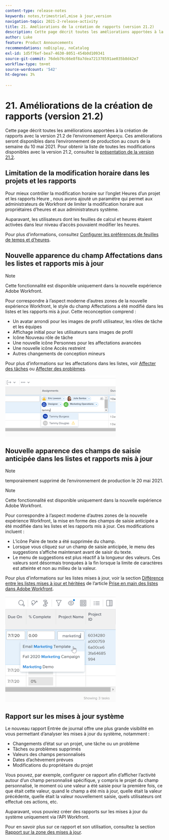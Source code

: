 ```yaml
---
content-type: release-notes
keywords: notes,trimestriel,mise à jour,version
navigation-topic: 2021-2-release-activity
title: 21. Améliorations de la création de rapports (version 21.2)
description: Cette page décrit toutes les améliorations apportées à la création de rapports avec la version 21.2 de l’environnement Aperçu. Ces améliorations seront disponibles dans l’environnement de production au cours de la semaine du 10 mai 2021. Pour obtenir la liste de toutes les modifications disponibles avec la version 21.2, reportez-vous à la présentation de la version 21.2.
author: Luke
feature: Product Announcements
recommendations: noDisplay, noCatalog
exl-id: 1d5f76ef-bea7-4630-8051-454b0d109341
source-git-commit: 76deb76c66e8f8a7dea721378591ae035b8d42e7
workflow-type: tm+mt
source-wordcount: '542'
ht-degree: 3%

---
```


# 21. Améliorations de la création de rapports (version 21.2)

Cette page décrit toutes les améliorations apportées à la création de rapports avec la version 21.2 de l’environnement Aperçu. Ces améliorations seront disponibles dans l’environnement de production au cours de la semaine du 10 mai 2021. Pour obtenir la liste de toutes les modifications disponibles avec la version 21.2, consultez la [présentation de la version 21.2](../../../product-announcements/product-releases/21.2-release-activity/21-2-release-overview.md).

## Limitation de la modification horaire dans les projets et les rapports

Pour mieux contrôler la modification horaire sur l’onglet Heures d’un projet et les rapports Heure , nous avons ajouté un paramètre qui permet aux administrateurs de Workfront de limiter la modification horaire aux propriétaires d’heures et aux administrateurs système.

Auparavant, les utilisateurs dont les feuilles de calcul et heures étaient activées dans leur niveau d’accès pouvaient modifier les heures.

Pour plus d’informations, consultez [Configurer les préférences de feuilles de temps et d’heures](../../../administration-and-setup/set-up-workfront/configure-timesheets-schedules/timesheet-and-hour-preferences.md).

## Nouvelle apparence du champ Affectations dans les listes et rapports mis à jour

>[!NOTE]
>
>Cette fonctionnalité est disponible uniquement dans la nouvelle expérience Adobe Workfront.

Pour correspondre à l’aspect moderne d’autres zones de la nouvelle expérience Workfront, le style du champ Affectations a été modifié dans les listes et les rapports mis à jour. Cette reconception comprend :

* Un avatar arrondi pour les images de profil utilisateur, les rôles de tâche et les équipes
* Affichage initial pour les utilisateurs sans images de profil
* Icône Nouveau rôle de tâche
* Une nouvelle icône Personnes pour les affectations avancées
* Une nouvelle icône Accès restreint
* Autres changements de conception mineurs

Pour plus d’informations sur les affectations dans les listes, voir [Affecter des tâches](../../../manage-work/tasks/assign-tasks/assign-tasks.md) ou [Affecter des problèmes](../../../manage-work/issues/manage-issues/assign-issues.md).

![](assets/assignments-updates-350x193.png)

## Nouvelle apparence des champs de saisie anticipée dans les listes et rapports mis à jour

>[!NOTE]
>
>temporairement supprimé de l’environnement de production le 20 mai 2021.

>[!NOTE]
>
>Cette fonctionnalité est disponible uniquement dans la nouvelle expérience Adobe Workfront.

Pour correspondre à l’aspect moderne d’autres zones de la nouvelle expérience Workfront, la mise en forme des champs de saisie anticipée a été modifiée dans les listes et les rapports mis à jour. Ces modifications incluent :

* L’icône Paire de texte a été supprimée du champ.
* Lorsque vous cliquez sur un champ de saisie anticipée, le menu des suggestions s’affiche maintenant avant de saisir du texte.
* Le menu de suggestions est plus réactif à la longueur des valeurs. Ces valeurs sont désormais tronquées à la fin lorsque la limite de caractères est atteinte et non au milieu de la valeur.

Pour plus d’informations sur les listes mises à jour, voir la section [Différence entre les listes mises à jour et héritées](../../../workfront-basics/navigate-workfront/use-lists/view-items-in-a-list.md#updated) de l’article [Prise en main des listes dans Adobe Workfront](../../../workfront-basics/navigate-workfront/use-lists/view-items-in-a-list.md).

![](assets/typeahead-updates-350x336.png)

## Rapport sur les mises à jour système

Le nouveau rapport Entrée de journal offre une plus grande visibilité en vous permettant d’analyser les mises à jour du système, notamment :

* Changements d’état sur un projet, une tâche ou un problème
* Tâches ou problèmes supprimés
* Valeurs des champs personnalisés
* Dates d’achèvement prévues
* Modifications du propriétaire du projet

Vous pouvez, par exemple, configurer ce rapport afin d’afficher l’activité autour d’un champ personnalisé spécifique, y compris le projet du champ personnalisé, le moment où une valeur a été saisie pour la première fois, ce que était cette valeur, quand le champ a été mis à jour, quelle était la valeur précédente, quelle était la valeur nouvellement saisie, quels utilisateurs ont effectué ces actions, etc.

Auparavant, vous pouviez créer des rapports sur les mises à jour du système uniquement via l’API Workfront.

Pour en savoir plus sur ce rapport et son utilisation, consultez la section [Rapport sur la zone des mises à jour](../../../reports-and-dashboards/reports/creating-and-managing-reports/create-journal-entry-report.md).

